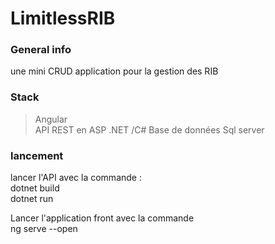 ﻿# LimitlessRIB

### General info

une mini CRUD application pour la gestion des RIB 


### Stack

> Angular  
> API REST en ASP .NET /C#
> Base de données Sql server


### lancement 
lancer l'API avec la commande :   
  dotnet build   
  dotnet run   
   
 Lancer l'application front avec la commande   
    ng serve --open  


